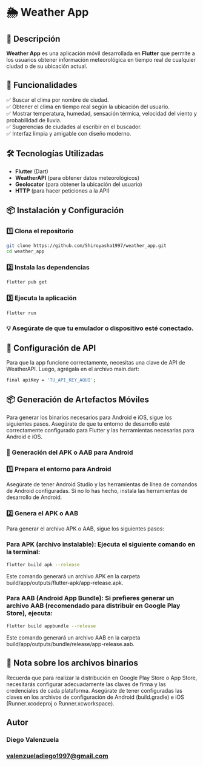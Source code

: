 # 🌦 Weather App

## 📌 Descripción
**Weather App** es una aplicación móvil desarrollada en **Flutter** que permite a los usuarios obtener información meteorológica en tiempo real de cualquier ciudad o de su ubicación actual.

## 🎯 Funcionalidades
✅ Buscar el clima por nombre de ciudad.  
✅ Obtener el clima en tiempo real según la ubicación del usuario.  
✅ Mostrar temperatura, humedad, sensación térmica, velocidad del viento y probabilidad de lluvia.  
✅ Sugerencias de ciudades al escribir en el buscador.  
✅ Interfaz limpia y amigable con diseño moderno.

## 🛠 Tecnologías Utilizadas
- **Flutter** (Dart)
- **WeatherAPI** (para obtener datos meteorológicos)
- **Geolocator** (para obtener la ubicación del usuario)
- **HTTP** (para hacer peticiones a la API)

## 📦 Instalación y Configuración

### 1️⃣ Clona el repositorio
```sh
git clone https://github.com/Shiroyasha1997/weather_app.git
cd weather_app
```

### 2️⃣ Instala las dependencias
```sh
flutter pub get
```

### 3️⃣ Ejecuta la aplicación
```sh
flutter run
```

### 💡 Asegúrate de que tu emulador o dispositivo esté conectado.

## 🔑 Configuración de API

Para que la app funcione correctamente, necesitas una clave de API de WeatherAPI. Luego, agrégala en el archivo main.dart:
```sh
final apiKey = 'TU_API_KEY_AQUI';
```

## 📦 Generación de Artefactos Móviles

Para generar los binarios necesarios para Android e iOS, sigue los siguientes pasos. Asegúrate de que tu entorno de desarrollo esté correctamente configurado para Flutter y las herramientas necesarias para Android e iOS.

### 🚀 Generación del APK o AAB para Android

### 1️⃣ Prepara el entorno para Android
Asegúrate de tener Android Studio y las herramientas de línea de comandos de Android configuradas. Si no lo has hecho, instala las herramientas de desarrollo de Android.

### 2️⃣ Genera el APK o AAB
Para generar el archivo APK o AAB, sigue los siguientes pasos:

### Para APK (archivo instalable): Ejecuta el siguiente comando en la terminal:

```sh
flutter build apk --release
```

Este comando generará un archivo APK en la carpeta build/app/outputs/flutter-apk/app-release.apk.

### Para AAB (Android App Bundle): Si prefieres generar un archivo AAB (recomendado para distribuir en Google Play Store), ejecuta:

```sh
flutter build appbundle --release
```

Este comando generará un archivo AAB en la carpeta build/app/outputs/bundle/release/app-release.aab.

## 📌 Nota sobre los archivos binarios
Recuerda que para realizar la distribución en Google Play Store o App Store, necesitarás configurar adecuadamente las claves de firma y las credenciales de cada plataforma. Asegúrate de tener configuradas las claves en los archivos de configuración de Android (build.gradle) e iOS (Runner.xcodeproj o Runner.xcworkspace).

## Autor
### Diego Valenzuela
### valenzueladiego1997@gmail.com
